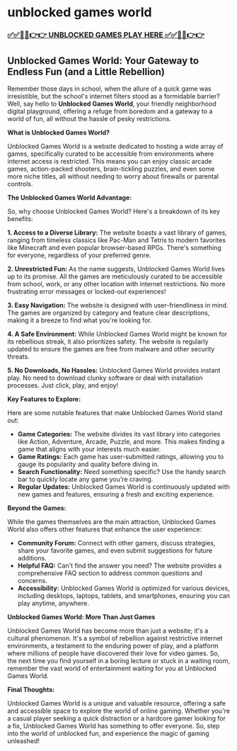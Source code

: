 # unblocked games world

### [✅✅🔴🔴👉👉 UNBLOCKED GAMES PLAY HERE ✅✅🔴🔴👉👉](https://topstoryindia.com)

## Unblocked Games World: Your Gateway to Endless Fun (and a Little Rebellion)

Remember those days in school, when the allure of a quick game was irresistible, but the school's internet filters stood as a formidable barrier? Well, say hello to **Unblocked Games World**, your friendly neighborhood digital playground, offering a refuge from boredom and a gateway to a world of fun, all without the hassle of pesky restrictions.

**What is Unblocked Games World?**

Unblocked Games World is a website dedicated to hosting a wide array of games, specifically curated to be accessible from environments where internet access is restricted. This means you can enjoy classic arcade games, action-packed shooters, brain-tickling puzzles, and even some more niche titles, all without needing to worry about firewalls or parental controls.  

**The Unblocked Games World Advantage:**

So, why choose Unblocked Games World? Here's a breakdown of its key benefits:

**1. Access to a Diverse Library:**  The website boasts a vast library of games, ranging from timeless classics like Pac-Man and Tetris to modern favorites like Minecraft and even popular browser-based RPGs. There's something for everyone, regardless of your preferred genre.

**2. Unrestricted Fun:**  As the name suggests, Unblocked Games World lives up to its promise. All the games are meticulously curated to be accessible from school, work, or any other location with internet restrictions. No more frustrating error messages or locked-out experiences!

**3. Easy Navigation:**  The website is designed with user-friendliness in mind. The games are organized by category and feature clear descriptions, making it a breeze to find what you're looking for.  

**4. A Safe Environment:**  While Unblocked Games World might be known for its rebellious streak, it also prioritizes safety. The website is regularly updated to ensure the games are free from malware and other security threats.

**5. No Downloads, No Hassles:**  Unblocked Games World provides instant play. No need to download clunky software or deal with installation processes. Just click, play, and enjoy!

**Key Features to Explore:**

Here are some notable features that make Unblocked Games World stand out:

* **Game Categories:**  The website divides its vast library into categories like Action, Adventure, Arcade, Puzzle, and more. This makes finding a game that aligns with your interests much easier.
* **Game Ratings:**  Each game has user-submitted ratings, allowing you to gauge its popularity and quality before diving in.  
* **Search Functionality:**  Need something specific?  Use the handy search bar to quickly locate any game you're craving.
* **Regular Updates:**  Unblocked Games World is continuously updated with new games and features, ensuring a fresh and exciting experience.

**Beyond the Games:**

While the games themselves are the main attraction, Unblocked Games World also offers other features that enhance the user experience:

* **Community Forum:**  Connect with other gamers, discuss strategies, share your favorite games, and even submit suggestions for future additions.
* **Helpful FAQ:**  Can't find the answer you need?  The website provides a comprehensive FAQ section to address common questions and concerns.
* **Accessibility:**  Unblocked Games World is optimized for various devices, including desktops, laptops, tablets, and smartphones, ensuring you can play anytime, anywhere.

**Unblocked Games World: More Than Just Games**

Unblocked Games World has become more than just a website; it's a cultural phenomenon. It's a symbol of rebellion against restrictive internet environments, a testament to the enduring power of play, and a platform where millions of people have discovered their love for video games. So, the next time you find yourself in a boring lecture or stuck in a waiting room, remember the vast world of entertainment waiting for you at Unblocked Games World. 

**Final Thoughts:**

Unblocked Games World is a unique and valuable resource, offering a safe and accessible space to explore the world of online gaming. Whether you're a casual player seeking a quick distraction or a hardcore gamer looking for a fix, Unblocked Games World has something to offer everyone. So, step into the world of unblocked fun, and experience the magic of gaming unleashed!
